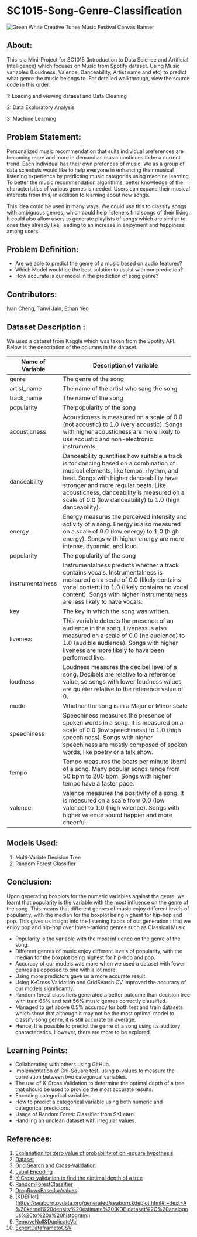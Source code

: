 # SC1015-Song-Genre-Classification
![Green White Creative Tunes Music Festival Canvas Banner](https://user-images.githubusercontent.com/99631047/228569481-1bd250af-63a4-4a61-8672-8423751f36a3.png)


## About:

This is a Mini-Project for SC1015 (Introduction to Data Science and Artificial Intelligence) which focuses on Music from Spotify dataset. Using Music variables (Loudness, Valence, Danceability, Artist name and etc) to predict what genre the music belongs to. For detailed walkthrough, view the source code in this order: 

1: Loading and viewing dataset and Data Cleaning  

2: Data Exploratory Analysis  

3: Machine Learning  


## Problem Statement:

Personalized music recommendation that suits individual preferences are becoming more and more in demand as music continues to be a current trend. Each individual has their own prefences of music. We as a group of data scientists would like to help everyone in enhancing their musical listening experience by predicting music categories using machine learning. To better the music recommendation algorithms, better knowledge of the characteristics of various genres is needed. Users can expand their musical interests from this, in addition to learning about new songs.

This idea could be used in many ways. We could use this to classify songs with ambiguous genres, which could help listeners find songs of their liking. It could also allow users to generate playlists of songs which are similar to ones they already like, leading to an increase in enjoyment and happiness among users. 

## Problem Definition:

* Are we able to predict the genre of a music based on audio features?  
* Which Model would be the best solution to assist with our prediction?
* How accurate is our model in the prediction of song genre?

## Contributors:
Ivan Cheng, Tanvi Jain, Ethan Yeo

## Dataset Description :
We used a dataset from Kaggle which was taken from the Spotify API. Below is the description of the columns in the dataset.

Name of Variable | Description of variable
--- | --- |
genre | The genre of the song |        
 artist_name| The name of the artist who sang the song |           
 track_name | The name of the song|                    
 popularity | The popularity of the song |                
 acousticness | Acousticness is measured on a scale of 0.0 (not acoustic) to 1.0 (very acoustic). Songs with higher acousticness are more likely to use acoustic and non-electronic instruments. |          
 danceability | Danceability quantifies how suitable a track is for dancing based on a combination of musical elements, like tempo, rhythm, and beat. Songs with higher danceability have stronger and more regular beats. Like acousticness, danceability is measured on a scale of 0.0 (low danceability) to 1.0 (high danceability). |              
 energy | Energy measures the perceived intensity and activity of a song. Energy is also measured on a scale of 0.0 (low energy) to 1.0 (high energy). Songs with higher energy are more intense, dynamic, and loud. |         
 popularity | The popularity of the song |      |                  
 instrumentalness | Instrumentalness predicts whether a track contains vocals. Instrumentalness is measured on a scale of 0.0 (likely contains vocal content) to 1.0 (likely contains no vocal content). Songs with higher instrumentalness are less likely to have vocals. |          
 key | The key in which the song was written. |
liveness | This variable detects the presence of an audience in the song. Liveness is also measured on a scale of 0.0 (no audience) to 1.0 (audible audience). Songs with higher liveness are more likely to have been performed live.|
loudness | Loudness measures the decibel level of a song. Decibels are relative to a reference value, so songs with lower loudness values are quieter relative to the reference value of 0. | 
mode | Whether the song is in a Major or Minor scale | 
speechiness | Speechiness measures the presence of spoken words in a song. It is measured on a scale of 0.0 (low speechiness) to 1.0 (high speechiness). Songs with higher speechiness are mostly composed of spoken words, like poetry or a talk show.  | 
tempo | Tempo measures the beats per minute (bpm) of a song. Many popular songs range from 50 bpm to 200 bpm. Songs with higher tempo have a faster pace. |
valence | valence measures the positivity of a song. It is measured on a scale from 0.0 (low valence) to 1.0 (high valence). Songs with higher valence sound happier and more cheerful.| 

## Models Used:
1) Multi-Variate Decision Tree
2) Random Forest Classifier

## Conclusion:
Upon generating boxplots for the numeric variables against the genre, we learnt that popularity is the variable with the most influence on the genre of the song. This means that different genres of music enjoy different levels of popularity, with the median for the boxplot being highest for hip-hop and pop. This gives us insight into the listening habits of our generation : that we enjoy pop and hip-hop over lower-ranking genres such as Classical Music. 

* Popularity is the variable with the most influence on the genre of the song.
* Different genres of music enjoy different levels of popularity, with the median for the boxplot being highest for hip-hop and pop.
* Accuracy of our models was more when we used a dataset with fewer genres as opposed to one with a lot more.
* Using more predictors gave us a more accurate result. 
* Using K-Cross Validation and GridSearch CV improved the accuracy of our models significantly.
* Random forest classifiers generated a better outcome than decision tree with train 66% and test 56% music genres correctly classified.
* Managed to get above 0.5% accuracy for both test and train datasets which show that although it may not be the most optimal model to classify song genre, it is still accurate on average. 
* Hence, It is possible to predict the genre of a song using its auditory characteristics. However, there are more to be explored.



## Learning Points:

* Collaborating with others using GitHub.
* Implementation of Chi-Square test, using p-values to measure the correlation between two categorical variables.
* The use of K-Cross Validation to determine the optimal depth of a tree that should be used to provide the most accurate results.
* Encoding categorical variables.
* How to predict a categorical variable using both numeric and categorical predictors.
* Usage of Random Forest Classifier from SKLearn.
* Handling an unclean dataset with irregular values.


## References:
1. [Explanation for zero value of probability of chi-square hypothesis](https://datascience.stackexchange.com/questions/107183/p-value-of-chi-squared-test-is-exactly-0-0)
2. [Dataset](https://www.kaggle.com/datasets/vicsuperman/prediction-of-music-genre)
3. [Grid Search and Cross-Validation](https://towardsdatascience.com/cross-validation-and-grid-search-efa64b127c1b) 
4. [Label Encoding](https://towardsdatascience.com/categorical-encoding-using-label-encoding-and-one-hot-encoder-911ef77fb5bd) 
5. [K-Cross validation to find the oiptimal depth of a tree](https://towardsdatascience.com/how-to-find-decision-tree-depth-via-cross-validation-2bf143f0f3d6)
6. [RandomForestClassifier](https://scikit-learn.org/stable/modules/generated/sklearn.ensemble.RandomForestClassifier.html)
7. [DropRowsBasedonValues](https://sparkbyexamples.com/pandas/pandas-delete-rows-based-on-column-value/)
8. [KDEPlot](https://seaborn.pydata.org/generated/seaborn.kdeplot.html#:~:text=A%20kernel%20density%20estimate%20(KDE,dataset%2C%20analogous%20to%20a%20histogram.)
9. [RemoveNull&DuplicateVal](https://pythontic.com/pandas/dataframe-manipulations/duplicates-and-missing-values)
10. [ExportDataframetoCSV](https://www.freecodecamp.org/news/dataframe-to-csv-how-to-save-pandas-dataframes-by-exporting/#:~:text=to_csv()%20Method,format%20for%20storing%20tabular%20data.)



